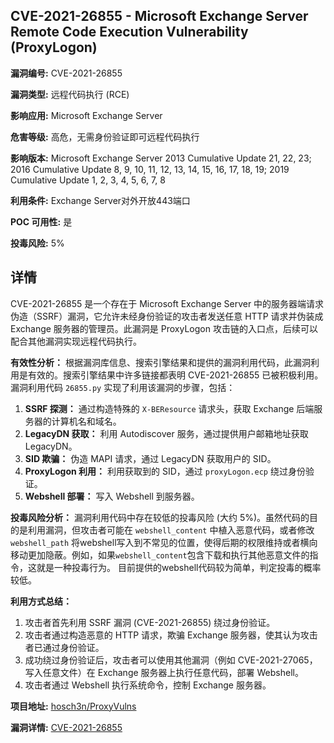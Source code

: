 ## CVE-2021-26855 - Microsoft Exchange Server Remote Code Execution Vulnerability (ProxyLogon)

**漏洞编号:** CVE-2021-26855

**漏洞类型:** 远程代码执行 (RCE)

**影响应用:** Microsoft Exchange Server

**危害等级:** 高危，无需身份验证即可远程代码执行

**影响版本:** Microsoft Exchange Server 2013 Cumulative Update 21, 22, 23; 2016 Cumulative Update 8, 9, 10, 11, 12, 13, 14, 15, 16, 17, 18, 19; 2019 Cumulative Update 1, 2, 3, 4, 5, 6, 7, 8

**利用条件:** Exchange Server对外开放443端口

**POC 可用性:** 是

**投毒风险:** 5%

## 详情

CVE-2021-26855 是一个存在于 Microsoft Exchange Server 中的服务器端请求伪造（SSRF）漏洞，它允许未经身份验证的攻击者发送任意 HTTP 请求并伪装成 Exchange 服务器的管理员。此漏洞是 ProxyLogon 攻击链的入口点，后续可以配合其他漏洞实现远程代码执行。

**有效性分析：**
根据漏洞库信息、搜索引擎结果和提供的漏洞利用代码，此漏洞利用是有效的。搜索引擎结果中许多链接都表明 CVE-2021-26855 已被积极利用。漏洞利用代码 `26855.py` 实现了利用该漏洞的步骤，包括：

1.  **SSRF 探测：** 通过构造特殊的 `X-BEResource` 请求头，获取 Exchange 后端服务器的计算机名和域名。
2.  **LegacyDN 获取：** 利用 Autodiscover 服务，通过提供用户邮箱地址获取 LegacyDN。
3.  **SID 欺骗：** 伪造 MAPI 请求，通过 LegacyDN 获取用户的 SID。
4.  **ProxyLogon 利用：** 利用获取到的 SID，通过 `proxyLogon.ecp` 绕过身份验证。
5.  **Webshell 部署：** 写入 Webshell 到服务器。

**投毒风险分析：**
漏洞利用代码中存在较低的投毒风险 (大约 5%)。虽然代码的目的是利用漏洞，但攻击者可能在 `webshell_content` 中植入恶意代码，或者修改 `webshell_path` 将webshell写入到不常见的位置，使得后期的权限维持或者横向移动更加隐蔽。例如，如果`webshell_content`包含下载和执行其他恶意文件的指令，这就是一种投毒行为。 目前提供的webshell代码较为简单，判定投毒的概率较低。

**利用方式总结：**
1.  攻击者首先利用 SSRF 漏洞 (CVE-2021-26855) 绕过身份验证。
2.  攻击者通过构造恶意的 HTTP 请求，欺骗 Exchange 服务器，使其认为攻击者已通过身份验证。
3.  成功绕过身份验证后，攻击者可以使用其他漏洞（例如 CVE-2021-27065，写入任意文件）在 Exchange 服务器上执行任意代码，部署 Webshell。
4.  攻击者通过 Webshell 执行系统命令，控制 Exchange 服务器。

**项目地址:** [hosch3n/ProxyVulns](https://github.com/hosch3n/ProxyVulns)

**漏洞详情:** [CVE-2021-26855](https://nvd.nist.gov/vuln/detail/CVE-2021-26855)